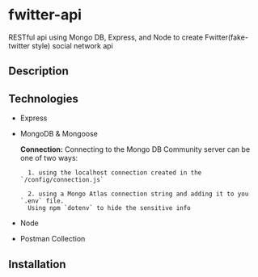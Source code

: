 # fwitter-api
RESTful api using Mongo DB, Express, and Node to create Fwitter(fake-twitter style) social network api 



## Description




## Technologies

- Express




- MongoDB & Mongoose

    **Connection:**
    Connecting to the Mongo DB Community server can be one of two ways:

        1. using the localhost connection created in the `/config/connection.js`

        2. using a Mongo Atlas connection string and adding it to you `.env` file. 
        Using npm `dotenv` to hide the sensitive info




- Node



- Postman Collection





## Installation 




